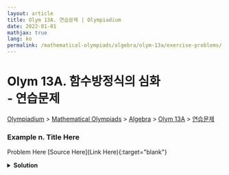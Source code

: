 ```yaml
---
layout: article
title: Olym 13A. 연습문제 | Olympiadium
date: 2022-01-01
mathjax: true
lang: ko
permalink: /mathematical-olympiads/algebra/olym-13a/exercise-problems/
---
```

# Olym 13A. 함수방정식의 심화 <br> <ssup> - 연습문제</ssup>

<a href="{{ site.homeurl }}">Olympiadium</a> > <a href="{{ site.homeurl }}mathematical-olympiads/">Mathematical Olympiads</a> > <a href="{{ site.homeurl }}mathematical-olympiads/algebra/">Algebra</a> > <a href="{{ site.homeurl }}mathematical-olympiads/algebra/olym-13a/">Olym 13A</a> > <a href="{{ site.homeurl }}mathematical-olympiads/algebra/olym-13a/exercise-problems/">연습문제</a>

### Example n. Title Here
<skyblueboard> Problem Here </skyblueboard>
[Source Here](Link Here){:target="blank"}
<pinkborder><details>
<summary><b>Solution</b></summary>
Solution Here. 
</details></pinkborder>

